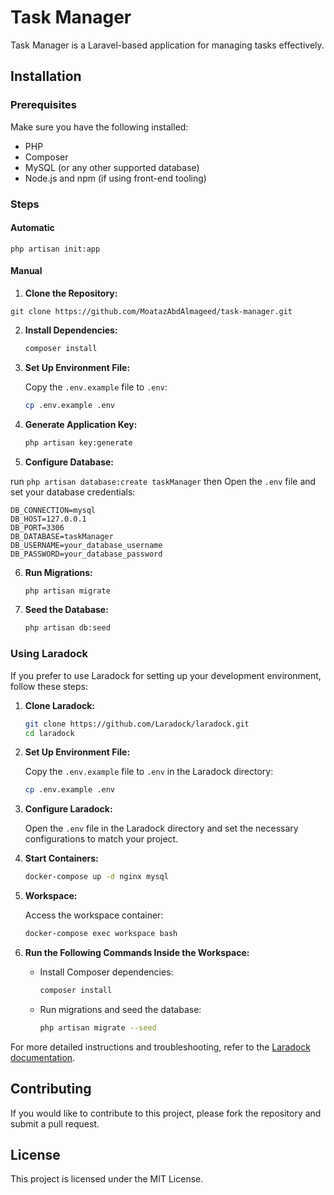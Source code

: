 # Task Manager

Task Manager is a Laravel-based application for managing tasks effectively.

## Installation

### Prerequisites

Make sure you have the following installed:

- PHP
- Composer
- MySQL (or any other supported database)
- Node.js and npm (if using front-end tooling)

### Steps

#### Automatic

`php artisan init:app`

#### Manual

1. **Clone the Repository:**

`git clone https://github.com/MoatazAbdAlmageed/task-manager.git`

2. **Install Dependencies:**

   ```bash
   composer install
   ```

3. **Set Up Environment File:**

   Copy the `.env.example` file to `.env`:

   ```bash
   cp .env.example .env
   ```

4. **Generate Application Key:**

   ```bash
   php artisan key:generate
   ```
5. **Configure Database:**

run `php artisan database:create taskManager` then
Open the `.env` file and set your database credentials:

   ```env
   DB_CONNECTION=mysql
   DB_HOST=127.0.0.1
   DB_PORT=3306
   DB_DATABASE=taskManager
   DB_USERNAME=your_database_username
   DB_PASSWORD=your_database_password
   ```

6. **Run Migrations:**

   ```bash
   php artisan migrate
   ```

7. **Seed the Database:**

   ```bash
   php artisan db:seed
   ```

### Using Laradock

If you prefer to use Laradock for setting up your development environment, follow these steps:

1. **Clone Laradock:**

   ```bash
   git clone https://github.com/Laradock/laradock.git
   cd laradock
   ```

2. **Set Up Environment File:**

   Copy the `.env.example` file to `.env` in the Laradock directory:

   ```bash
   cp .env.example .env
   ```

3. **Configure Laradock:**

   Open the `.env` file in the Laradock directory and set the necessary configurations to match your project.

4. **Start Containers:**

   ```bash
   docker-compose up -d nginx mysql
   ```

5. **Workspace:**

   Access the workspace container:

   ```bash
   docker-compose exec workspace bash
   ```

6. **Run the Following Commands Inside the Workspace:**

    - Install Composer dependencies:

      ```bash
      composer install
      ```

    - Run migrations and seed the database:

      ```bash
      php artisan migrate --seed
      ```

For more detailed instructions and troubleshooting, refer to the [Laradock documentation](https://laradock.io/).

## Contributing

If you would like to contribute to this project, please fork the repository and submit a pull request.

## License

This project is licensed under the MIT License.
